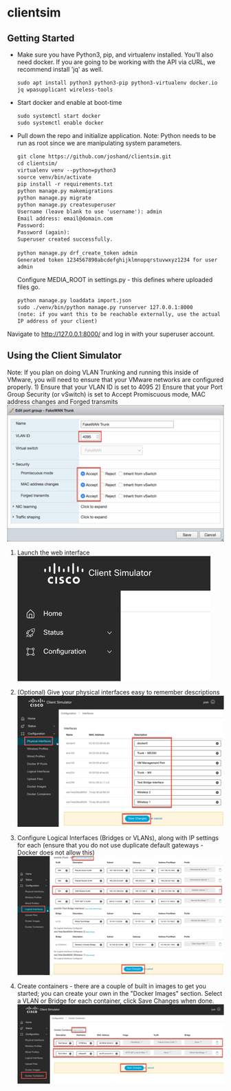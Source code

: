 # clientsim


## Getting Started
* Make sure you have Python3, pip, and virtualenv installed. You'll also need docker. If you are going to be working with the API via cURL, we recommend install 'jq' as well.
    ```
    sudo apt install python3 python3-pip python3-virtualenv docker.io jq wpasupplicant wireless-tools
    ```
* Start docker and enable at boot-time
    ```
    sudo systemctl start docker
    sudo systemctl enable docker
    ```
* Pull down the repo and initialize application. Note: Python needs to be run as root since we are manipulating system parameters.
    ```
    git clone https://github.com/joshand/clientsim.git
    cd clientsim/
    virtualenv venv --python=python3
    source venv/bin/activate
    pip install -r requirements.txt
    python manage.py makemigrations
    python manage.py migrate
    python manage.py createsuperuser
    Username (leave blank to use 'username'): admin
    Email address: email@domain.com
    Password: 
    Password (again): 
    Superuser created successfully.
    
    python manage.py drf_create_token admin
    Generated token 1234567890abcdefghijklmnopqrstuvwxyz1234 for user admin
    ```
    Configure MEDIA_ROOT in settings.py - this defines where uploaded files go.
    ```  
    python manage.py loaddata import.json
    sudo ./venv/bin/python manage.py runserver 127.0.0.1:8000     (note: if you want this to be reachable externally, use the actual IP address of your client)
    ```
 
Navigate to http://127.0.0.1:8000/ and log in with your superuser account.

## Using the Client Simulator
Note: If you plan on doing VLAN Trunking and running this inside of VMware, you will need to ensure that your VMware networks are configured properly.
    1) Ensure that your VLAN ID is set to 4095
    2) Ensure that your Port Group Security (or vSwitch) is set to Accept Promiscuous mode, MAC address changes and Forged transmits
    ![vmware](images/vmware.png)

1) Launch the web interface
![ui](images/ui.png)

2) (Optional) Give your physical interfaces easy to remember descriptions
![interfaces](images/interfaces.png)

3) Configure Logical Interfaces (Bridges or VLANs), along with IP settings for each (ensure that you do not use duplicate default gateways - Docker does not allow this)
![interfaces](images/networks.png)

4) Create containers - there are a couple of built in images to get you started; you can create your own in the "Docker Images" section. Select a VLAN or Bridge for each container, click Save Changes when done.
![interfaces](images/containers.png)
